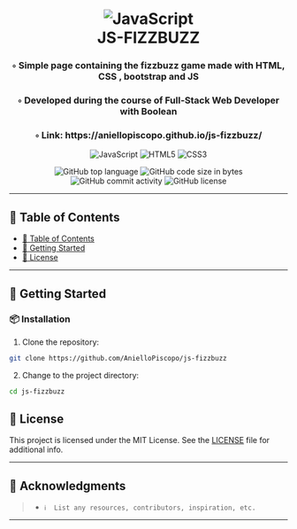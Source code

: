 <div align="center">
<h1 align="center">
<img src="https://img.shields.io/badge/JavaScript-F7DF1E.svg?style&logo=JavaScript&logoColor=black" alt="JavaScript" />
<br>JS-FIZZBUZZ
</h1>
<h3>◦ Simple page containing the fizzbuzz game made with HTML, CSS , bootstrap and JS</h3>
<h3>◦ Developed during the course of Full-Stack Web Developer with Boolean</h3>
<h3>◦ Link: https://aniellopiscopo.github.io/js-fizzbuzz/</h3>

<p align="center">
<img src="https://img.shields.io/badge/JavaScript-F7DF1E.svg?style&logo=JavaScript&logoColor=black" alt="JavaScript" />
<img src="https://img.shields.io/badge/HTML5-E34F26.svg?style&logo=HTML5&logoColor=white" alt="HTML5" />
  <img src="https://img.shields.io/badge/CSS3-E34F26.svg?style&logo=CSS3&logoColor=white" alt="CSS3" />
</p>
<img src="https://img.shields.io/github/languages/top/AnielloPiscopo/js-fizzbuzz?style&color=5D6D7E" alt="GitHub top language" />
<img src="https://img.shields.io/github/languages/code-size/AnielloPiscopo/js-fizzbuzz?style&color=5D6D7E" alt="GitHub code size in bytes" />
<img src="https://img.shields.io/github/commit-activity/m/AnielloPiscopo/js-fizzbuzz?style&color=5D6D7E" alt="GitHub commit activity" />
<img src="https://img.shields.io/github/license/AnielloPiscopo/js-fizzbuzz?style&color=5D6D7E" alt="GitHub license" />
</div>

---

## 📒 Table of Contents
- [📒 Table of Contents](#-table-of-contents)
- [🚀 Getting Started](#-getting-started)
- [📄 License](#-license)

---

## 🚀 Getting Started

### 📦 Installation

1. Clone the repository:
```sh
git clone https://github.com/AnielloPiscopo/js-fizzbuzz
```

2. Change to the project directory:
```sh
cd js-fizzbuzz
```

## 📄 License

This project is licensed under the MIT License. See the [LICENSE](./LICENSE) file for additional info.

---

## 👏 Acknowledgments

> - `ℹ️  List any resources, contributors, inspiration, etc.`

---
